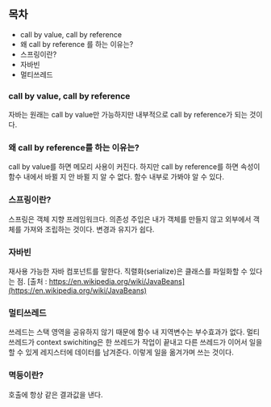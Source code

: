 ## 목차
- call by value, call by reference
- 왜 call by reference 를 하는 이유는? 
- 스프링이란?
- 자바빈
- 멀티쓰레드

### call by value, call by reference
자바는 원래는 call by value만 가능하지만 내부적으로 call by reference가 되는 것이다. 

### 왜 call by reference를 하는 이유는? 
call by value를 하면 메모리 사용이 커진다. 하지만 call by reference를 하면 속성이 함수 내에서 바뀔 지 안 바뀔 지 알 수 없다. 함수 내부로 가봐야 알 수 있다. 

### 스프링이란?
스프링은 객체 지향 프레임워크다. 의존성 주입은 내가 객체를 만들지 않고 외부에서 객체를 가져와 조립하는 것이다. 변경과 유지가 쉽다. 

### 자바빈
재사용 가능한 자바 컴포넌트를 말한다. 직렬화(serialize)은 클래스를 파일화할 수 있다는 점. 
[출처 : https://en.wikipedia.org/wiki/JavaBeans](https://en.wikipedia.org/wiki/JavaBeans)

### 멀티쓰레드
쓰레드는 스택 영역을 공유하지 않기 때문에 함수 내 지역변수는 부수효과가 없다. 멀티쓰레드가 context swichiting은 한 쓰레드가 작업이 끝내고 다른 쓰레드가 이어서 일을 할 수 있게 레지스터에 데이터를 남겨준다. 이렇게 일을 옮겨가며 쓰는 것이다. 

### 멱등이란? 
호출에 항상 같은 결과값을 낸다. 